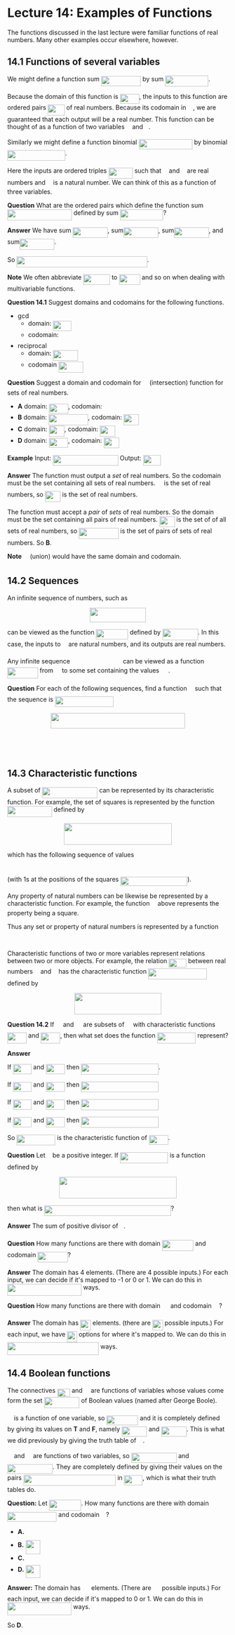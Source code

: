 # Lecture 14: Examples of Functions

The functions discussed in the last lecture were familiar functions of real
numbers. Many other examples occur elsewhere, however.

## 14.1 Functions of several variables

We might define a function sum <img src="/lectures/tex/0dcde9b12861404bd2f1e0da54c27bef.svg?invert_in_darkmode&sanitize=true" align=middle width=90.41065109999998pt height=22.648391699999998pt/> by sum <img src="/lectures/tex/ebf644274df706b26b41fa207d5c4d91.svg?invert_in_darkmode&sanitize=true" align=middle width=98.18854484999999pt height=24.65753399999998pt/>.

Because the domain of this function is <img src="/lectures/tex/7966b4e52f875cc7f33077d34751b1d4.svg?invert_in_darkmode&sanitize=true" align=middle width=43.835549999999984pt height=22.648391699999998pt/>, the
inputs to this function are ordered pairs <img src="/lectures/tex/7392a8cd69b275fa1798ef94c839d2e0.svg?invert_in_darkmode&sanitize=true" align=middle width=38.135511149999985pt height=24.65753399999998pt/> of real numbers. Because its
codomain in <img src="/lectures/tex/f3e711926cecfed3003f9ae341f3d92b.svg?invert_in_darkmode&sanitize=true" align=middle width=11.87217899999999pt height=22.648391699999998pt/>, we are guaranteed that each output will be a real
number. This function can be thought of as a function of two variables <img src="/lectures/tex/332cc365a4987aacce0ead01b8bdcc0b.svg?invert_in_darkmode&sanitize=true" align=middle width=9.39498779999999pt height=14.15524440000002pt/> and
<img src="/lectures/tex/deceeaf6940a8c7a5a02373728002b0f.svg?invert_in_darkmode&sanitize=true" align=middle width=8.649225749999989pt height=14.15524440000002pt/>.

Similarly we might define a function binomial <img src="/lectures/tex/eb2947d7b7e6623915ee452bffdb738d.svg?invert_in_darkmode&sanitize=true" align=middle width=122.37402209999999pt height=22.648391699999998pt/> by binomial <img src="/lectures/tex/f0b1b0a16a8862f503c20b39119e0d62.svg?invert_in_darkmode&sanitize=true" align=middle width=131.67225555pt height=24.65753399999998pt/>.

Here the inputs are ordered triples <img src="/lectures/tex/15cc6770c0c74f81b0da0336866879e3.svg?invert_in_darkmode&sanitize=true" align=middle width=55.308270599999986pt height=24.65753399999998pt/> such that <img src="/lectures/tex/332cc365a4987aacce0ead01b8bdcc0b.svg?invert_in_darkmode&sanitize=true" align=middle width=9.39498779999999pt height=14.15524440000002pt/> and <img src="/lectures/tex/deceeaf6940a8c7a5a02373728002b0f.svg?invert_in_darkmode&sanitize=true" align=middle width=8.649225749999989pt height=14.15524440000002pt/> are real
numbers and <img src="/lectures/tex/55a049b8f161ae7cfeb0197d75aff967.svg?invert_in_darkmode&sanitize=true" align=middle width=9.86687624999999pt height=14.15524440000002pt/> is a natural number. We can think of this as a function of three
variables.

**Question** What are the ordered pairs which define the function sum <img src="/lectures/tex/478d3cc608b383f5b990ce36f8684030.svg?invert_in_darkmode&sanitize=true" align=middle width=147.03173429999998pt height=24.65753399999998pt/> defined by sum <img src="/lectures/tex/af14d8ba82f9ab35db0e59021b64ac69.svg?invert_in_darkmode&sanitize=true" align=middle width=98.18854484999999pt height=24.65753399999998pt/>?

**Answer** We have sum <img src="/lectures/tex/7facb2a05204afb2031830cf239e8bc4.svg?invert_in_darkmode&sanitize=true" align=middle width=79.45200944999999pt height=24.65753399999998pt/>, sum<img src="/lectures/tex/58e586ced985b027705c05c432fa3739.svg?invert_in_darkmode&sanitize=true" align=middle width=79.45200944999999pt height=24.65753399999998pt/>, sum<img src="/lectures/tex/1249b648f02e774013e3b3d9392411dd.svg?invert_in_darkmode&sanitize=true" align=middle width=79.45200944999999pt height=24.65753399999998pt/>, and
sum<img src="/lectures/tex/ad889f205c7fc83963ae2a332b23b871.svg?invert_in_darkmode&sanitize=true" align=middle width=79.45200944999999pt height=24.65753399999998pt/>.

So <img src="/lectures/tex/36a39ba585838ccee1bcdb9d4d868b17.svg?invert_in_darkmode&sanitize=true" align=middle width=297.7171131pt height=24.65753399999998pt/>.

**Note** We often abbreviate <img src="/lectures/tex/980f271a2ecdc7a7ba11539ee67aa9c6.svg?invert_in_darkmode&sanitize=true" align=middle width=60.73835789999999pt height=24.65753399999998pt/> to <img src="/lectures/tex/e00e75871b4e789e5c465fdab29fa79a.svg?invert_in_darkmode&sanitize=true" align=middle width=47.95292369999999pt height=24.65753399999998pt/> and so on when dealing with
multivariable functions.

**Question 14.1** Suggest domains and codomains for the following functions.

- gcd
  - domain: <img src="/lectures/tex/95e432db21c0ba5d949b50732e6961db.svg?invert_in_darkmode&sanitize=true" align=middle width=42.00907259999999pt height=22.648391699999998pt/>
  - codomain: <img src="/lectures/tex/4fd661cfefdf4318d1aa35fb483796b2.svg?invert_in_darkmode&sanitize=true" align=middle width=11.87217899999999pt height=22.648391699999998pt/>
- reciprocal
  - domain: <img src="/lectures/tex/fc9d357a03a51c7423b27451bd771784.svg?invert_in_darkmode&sanitize=true" align=middle width=56.620999049999995pt height=24.65753399999998pt/>
  - codomain <img src="/lectures/tex/fc9d357a03a51c7423b27451bd771784.svg?invert_in_darkmode&sanitize=true" align=middle width=56.620999049999995pt height=24.65753399999998pt/>

**Question** Suggest a domain and codomain for <img src="/lectures/tex/7ab28e3f02aa13bfc8dd97fe3b995ecb.svg?invert_in_darkmode&sanitize=true" align=middle width=10.95894029999999pt height=18.264896099999987pt/> (intersection) function
for sets of real numbers.

- **A** domain: <img src="/lectures/tex/7966b4e52f875cc7f33077d34751b1d4.svg?invert_in_darkmode&sanitize=true" align=middle width=43.835549999999984pt height=22.648391699999998pt/>, codomain: <img src="/lectures/tex/f3e711926cecfed3003f9ae341f3d92b.svg?invert_in_darkmode&sanitize=true" align=middle width=11.87217899999999pt height=22.648391699999998pt/>
- **B** domain: <img src="/lectures/tex/1843a00857c9f1156c2cff347c42b8d7.svg?invert_in_darkmode&sanitize=true" align=middle width=90.33110789999999pt height=24.65753399999998pt/>, codomain:
  <img src="/lectures/tex/bfc5866691ec76871f78854c7cf8df18.svg?invert_in_darkmode&sanitize=true" align=middle width=35.11995794999999pt height=24.65753399999998pt/>
- **C** domain: <img src="/lectures/tex/bfc5866691ec76871f78854c7cf8df18.svg?invert_in_darkmode&sanitize=true" align=middle width=35.11995794999999pt height=24.65753399999998pt/>, codomain: <img src="/lectures/tex/bfc5866691ec76871f78854c7cf8df18.svg?invert_in_darkmode&sanitize=true" align=middle width=35.11995794999999pt height=24.65753399999998pt/>
- **D** domain: <img src="/lectures/tex/7966b4e52f875cc7f33077d34751b1d4.svg?invert_in_darkmode&sanitize=true" align=middle width=43.835549999999984pt height=22.648391699999998pt/>, codomain: <img src="/lectures/tex/bfc5866691ec76871f78854c7cf8df18.svg?invert_in_darkmode&sanitize=true" align=middle width=35.11995794999999pt height=24.65753399999998pt/>

**Example** Input: <img src="/lectures/tex/98730c8d582cc8c0fa9a65a1bfbba894.svg?invert_in_darkmode&sanitize=true" align=middle width=148.77291495pt height=24.65753399999998pt/> Output: <img src="/lectures/tex/a40178e917ed5ce7b8049c1947198c62.svg?invert_in_darkmode&sanitize=true" align=middle width=40.18272059999999pt height=24.65753399999998pt/>

**Answer** The function must output a *set* of real numbers. So the codomain
must be the set containing all sets of real numbers. <img src="/lectures/tex/f3e711926cecfed3003f9ae341f3d92b.svg?invert_in_darkmode&sanitize=true" align=middle width=11.87217899999999pt height=22.648391699999998pt/> is the set of
real numbers, so <img src="/lectures/tex/bfc5866691ec76871f78854c7cf8df18.svg?invert_in_darkmode&sanitize=true" align=middle width=35.11995794999999pt height=24.65753399999998pt/> is the set of real numbers.

The function must accept a *pair* of *sets* of real numbers. So the domain must
be the set containing all pairs of real numbers. <img src="/lectures/tex/bfc5866691ec76871f78854c7cf8df18.svg?invert_in_darkmode&sanitize=true" align=middle width=35.11995794999999pt height=24.65753399999998pt/> is the set of
of all sets of real numbers, so <img src="/lectures/tex/1843a00857c9f1156c2cff347c42b8d7.svg?invert_in_darkmode&sanitize=true" align=middle width=90.33110789999999pt height=24.65753399999998pt/> is the
set of pairs of sets of real numbers. So **B**.

**Note** <img src="/lectures/tex/655ba4ff82d4b3329109a26a2295efe1.svg?invert_in_darkmode&sanitize=true" align=middle width=10.95894029999999pt height=18.264896099999987pt/> (union) would have the same domain and codomain.

## 14.2 Sequences

An infinite sequence of numbers, such as

<p align="center"><img src="/lectures/tex/075f878f294e9fecdc24adeaa71b0089.svg?invert_in_darkmode&sanitize=true" align=middle width=128.1092967pt height=32.990165999999995pt/></p>

can be viewed as the function <img src="/lectures/tex/8af4bf80119e293d89e72dc50ab5b53c.svg?invert_in_darkmode&sanitize=true" align=middle width=72.83079209999998pt height=22.831056599999986pt/> defined by
<img src="/lectures/tex/a8fcc7512df3d54aa85f0c50d5f6b20b.svg?invert_in_darkmode&sanitize=true" align=middle width=81.00660644999998pt height=26.17730939999998pt/>. In this case, the inputs to <img src="/lectures/tex/190083ef7a1625fbc75f243cffb9c96d.svg?invert_in_darkmode&sanitize=true" align=middle width=9.81741584999999pt height=22.831056599999986pt/> are natural numbers, and its
outputs are real numbers.

Any infinite sequence <img src="/lectures/tex/e86a7f3439fd74936abfbdda8c73fbad.svg?invert_in_darkmode&sanitize=true" align=middle width=112.65597914999998pt height=14.15524440000002pt/> can be viewed as a function
<img src="/lectures/tex/77cae5832602aaa8012118c74cd0ceb0.svg?invert_in_darkmode&sanitize=true" align=middle width=69.81547484999999pt height=24.65753399999998pt/> from <img src="/lectures/tex/4fd661cfefdf4318d1aa35fb483796b2.svg?invert_in_darkmode&sanitize=true" align=middle width=11.87217899999999pt height=22.648391699999998pt/> to some set containing the values <img src="/lectures/tex/6512cbd0d448700a036bf3a691c37acc.svg?invert_in_darkmode&sanitize=true" align=middle width=16.81517804999999pt height=14.15524440000002pt/>.

**Question** For each of the following sequences, find a function <img src="/lectures/tex/190083ef7a1625fbc75f243cffb9c96d.svg?invert_in_darkmode&sanitize=true" align=middle width=9.81741584999999pt height=22.831056599999986pt/> such that
the sequence is <img src="/lectures/tex/f76c6b4b5053345e3f8a682d80cd0f5b.svg?invert_in_darkmode&sanitize=true" align=middle width=133.5618075pt height=24.65753399999998pt/>

<p align="center"><img src="/lectures/tex/a0adf47eb1c12d98d8dcffc6d7d4fa65.svg?invert_in_darkmode&sanitize=true" align=middle width=306.43608435pt height=34.3600389pt/></p>
<p align="center"><img src="/lectures/tex/8dfd41d02a935afc8888401139acb0e3.svg?invert_in_darkmode&sanitize=true" align=middle width=385.4865762pt height=16.438356pt/></p>
<p align="center"><img src="/lectures/tex/07f2c2aeb80d200ba4e2742a8b7cb5a8.svg?invert_in_darkmode&sanitize=true" align=middle width=375.43540155pt height=16.438356pt/></p>

## 14.3 Characteristic functions

A subset of <img src="/lectures/tex/bcd7008b64e598d55eca3c1562458aed.svg?invert_in_darkmode&sanitize=true" align=middle width=126.02703959999998pt height=24.65753399999998pt/> can be represented by its
characteristic function. For example, the set of squares is represented by the
function <img src="/lectures/tex/20ee9fcd2588123ef7006eb525871d54.svg?invert_in_darkmode&sanitize=true" align=middle width=101.60927534999999pt height=24.65753399999998pt/> defined by

<p align="center"><img src="/lectures/tex/375262220d0f0ea1cb2381ccea3ccebc.svg?invert_in_darkmode&sanitize=true" align=middle width=245.50832294999998pt height=49.315569599999996pt/></p>

which has the following sequence of values

<p align="center"><img src="/lectures/tex/344abfe83e5806547e71064718ac68aa.svg?invert_in_darkmode&sanitize=true" align=middle width=342.46681755pt height=10.5936072pt/></p>

(with 1s at the positions of the squares <img src="/lectures/tex/aa20aad9a5acde1aca103ee0dfc2e5b7.svg?invert_in_darkmode&sanitize=true" align=middle width=152.51126714999998pt height=21.18721440000001pt/>).

Any property of natural numbers can be likewise be represented by a
characteristic function. For example, the function <img src="/lectures/tex/c91091e68f0e0113ff161179172813ac.svg?invert_in_darkmode&sanitize=true" align=middle width=10.28535419999999pt height=14.15524440000002pt/> above represents the
property being a square.

Thus any set or property of natural numbers is represented by a function

<p align="center"><img src="/lectures/tex/2fc7f3769ba62a24857a213aff88bd0c.svg?invert_in_darkmode&sanitize=true" align=middle width=101.60927534999999pt height=16.438356pt/></p>

Characteristic functions of two or more variables represent relations between
two or more objects. For example, the relation <img src="/lectures/tex/cdfb20e63b6a1d9e6315da9104a271e9.svg?invert_in_darkmode&sanitize=true" align=middle width=39.96184334999999pt height=20.908638300000003pt/> between real numbers
<img src="/lectures/tex/332cc365a4987aacce0ead01b8bdcc0b.svg?invert_in_darkmode&sanitize=true" align=middle width=9.39498779999999pt height=14.15524440000002pt/> and <img src="/lectures/tex/deceeaf6940a8c7a5a02373728002b0f.svg?invert_in_darkmode&sanitize=true" align=middle width=8.649225749999989pt height=14.15524440000002pt/> has the characteristic function <img src="/lectures/tex/837eec0547136633c0e0d4d09972e294.svg?invert_in_darkmode&sanitize=true" align=middle width=133.57264634999999pt height=24.65753399999998pt/> defined by

<p align="center"><img src="/lectures/tex/aef696ed935fee1cefebf7c4fe7d39d9.svg?invert_in_darkmode&sanitize=true" align=middle width=197.65053659999998pt height=49.315569599999996pt/></p>

**Question 14.2** If <img src="/lectures/tex/53d147e7f3fe6e47ee05b88b166bd3f6.svg?invert_in_darkmode&sanitize=true" align=middle width=12.32879834999999pt height=22.465723500000017pt/> and <img src="/lectures/tex/61e84f854bc6258d4108d08d4c4a0852.svg?invert_in_darkmode&sanitize=true" align=middle width=13.29340979999999pt height=22.465723500000017pt/> are subsets of <img src="/lectures/tex/4fd661cfefdf4318d1aa35fb483796b2.svg?invert_in_darkmode&sanitize=true" align=middle width=11.87217899999999pt height=22.648391699999998pt/> with characteristic
functions <img src="/lectures/tex/9c5012f805aec9ec1332eed1ffe0483f.svg?invert_in_darkmode&sanitize=true" align=middle width=43.64547164999999pt height=24.65753399999998pt/> and <img src="/lectures/tex/6cfc2c5d04ca91d97b3b4c1da6f989e9.svg?invert_in_darkmode&sanitize=true" align=middle width=44.25217664999999pt height=24.65753399999998pt/>, then what set does the function
<img src="/lectures/tex/e9acb080bf9f6ba83de5d9240aa46cb5.svg?invert_in_darkmode&sanitize=true" align=middle width=87.89764829999999pt height=24.65753399999998pt/> represent?

**Answer**

If <img src="/lectures/tex/8847b25028dd624255665898455a6b16.svg?invert_in_darkmode&sanitize=true" align=middle width=42.28681214999999pt height=22.465723500000017pt/> and <img src="/lectures/tex/ac6123d3186acf3a90cd9993397b3a51.svg?invert_in_darkmode&sanitize=true" align=middle width=43.25142359999999pt height=22.465723500000017pt/> then <img src="/lectures/tex/e060d356fae0d5833575283b3ad314ca.svg?invert_in_darkmode&sanitize=true" align=middle width=176.4817296pt height=24.65753399999998pt/>.

If <img src="/lectures/tex/8847b25028dd624255665898455a6b16.svg?invert_in_darkmode&sanitize=true" align=middle width=42.28681214999999pt height=22.465723500000017pt/> and <img src="/lectures/tex/381251736155b0008ef0f4a04718a76e.svg?invert_in_darkmode&sanitize=true" align=middle width=43.25142359999999pt height=22.831056599999986pt/> then <img src="/lectures/tex/458b0945197a2668167c84797f409125.svg?invert_in_darkmode&sanitize=true" align=middle width=176.4817296pt height=24.65753399999998pt/>

If <img src="/lectures/tex/ddb9012b42fd2347a9c4b8a29e5ec983.svg?invert_in_darkmode&sanitize=true" align=middle width=42.28681214999999pt height=22.831056599999986pt/> and <img src="/lectures/tex/ac6123d3186acf3a90cd9993397b3a51.svg?invert_in_darkmode&sanitize=true" align=middle width=43.25142359999999pt height=22.465723500000017pt/> then <img src="/lectures/tex/c12ec9066123fa2002fa4990d6b2912d.svg?invert_in_darkmode&sanitize=true" align=middle width=176.4817296pt height=24.65753399999998pt/>

If <img src="/lectures/tex/ddb9012b42fd2347a9c4b8a29e5ec983.svg?invert_in_darkmode&sanitize=true" align=middle width=42.28681214999999pt height=22.831056599999986pt/> and <img src="/lectures/tex/381251736155b0008ef0f4a04718a76e.svg?invert_in_darkmode&sanitize=true" align=middle width=43.25142359999999pt height=22.831056599999986pt/> then <img src="/lectures/tex/eb6ba1e2a6fad176ce1dc1cee32111ca.svg?invert_in_darkmode&sanitize=true" align=middle width=176.4817296pt height=24.65753399999998pt/>

So <img src="/lectures/tex/408071ee07950d527434f8364859f393.svg?invert_in_darkmode&sanitize=true" align=middle width=87.89764829999999pt height=24.65753399999998pt/> is the characteristic function of <img src="/lectures/tex/b0c1a78bbd8d865698d311abad4d5d92.svg?invert_in_darkmode&sanitize=true" align=middle width=43.88690624999999pt height=22.465723500000017pt/>.

**Question** Let <img src="/lectures/tex/2103f85b8b1477f430fc407cad462224.svg?invert_in_darkmode&sanitize=true" align=middle width=8.55596444999999pt height=22.831056599999986pt/> be a positive integer. If <img src="/lectures/tex/9235a72f4aa70dc9ce73dba089b750c9.svg?invert_in_darkmode&sanitize=true" align=middle width=109.27427114999998pt height=24.65753399999998pt/> is a function defined by

<p align="center"><img src="/lectures/tex/826698b265d0244f9a5a28bd8afa10c0.svg?invert_in_darkmode&sanitize=true" align=middle width=267.6106521pt height=49.315569599999996pt/></p>

then what is <img src="/lectures/tex/d355b67a4612fe1c96900755657f7513.svg?invert_in_darkmode&sanitize=true" align=middle width=288.91307115pt height=24.65753399999998pt/>?

**Answer** The sum of positive divisor of <img src="/lectures/tex/2103f85b8b1477f430fc407cad462224.svg?invert_in_darkmode&sanitize=true" align=middle width=8.55596444999999pt height=22.831056599999986pt/>.

**Question** How many functions are there with domain <img src="/lectures/tex/8dac5e3e48ac4d0c99d192e289efcd71.svg?invert_in_darkmode&sanitize=true" align=middle width=71.23290569999999pt height=24.65753399999998pt/> and codomain
<img src="/lectures/tex/d830584068bebf3f54bf307910cd212a.svg?invert_in_darkmode&sanitize=true" align=middle width=68.49324734999999pt height=24.65753399999998pt/>?

**Answer** The domain has 4 elements. (There are 4 possible inputs.) For each
input, we can decide if it's mapped to -1 or 0 or 1. We can do this in <img src="/lectures/tex/4d6c723ce1c3b7a49c265cc3358f61ee.svg?invert_in_darkmode&sanitize=true" align=middle width=169.0177599pt height=26.76175259999998pt/> ways.

**Question** How many functions are there with domain <img src="/lectures/tex/cbfb1b2a33b28eab8a3e59464768e810.svg?invert_in_darkmode&sanitize=true" align=middle width=14.908688849999992pt height=22.465723500000017pt/> and codomain <img src="/lectures/tex/91aac9730317276af725abd8cef04ca9.svg?invert_in_darkmode&sanitize=true" align=middle width=13.19638649999999pt height=22.465723500000017pt/>?

**Answer** The domain has <img src="/lectures/tex/7545b5696e2fa3db81c8229d5c9deff8.svg?invert_in_darkmode&sanitize=true" align=middle width=24.041115449999985pt height=24.65753399999998pt/> elements. (there are <img src="/lectures/tex/7545b5696e2fa3db81c8229d5c9deff8.svg?invert_in_darkmode&sanitize=true" align=middle width=24.041115449999985pt height=24.65753399999998pt/> possible inputs.) For
each input, we have <img src="/lectures/tex/1ed16253bed052de5c0c1fbeb311814e.svg?invert_in_darkmode&sanitize=true" align=middle width=22.32882794999999pt height=24.65753399999998pt/> options for where it's mapped to. We can do this in
<img src="/lectures/tex/c9494bcb1058d605db0224b5ebb6c126.svg?invert_in_darkmode&sanitize=true" align=middle width=208.3410582pt height=29.190975000000005pt/> ways.

## 14.4 Boolean functions

The connectives <img src="/lectures/tex/5de5e04f7b9742025a7ba2699490a2c9.svg?invert_in_darkmode&sanitize=true" align=middle width=29.22376379999999pt height=18.264896099999987pt/> and <img src="/lectures/tex/23bf728170c10d0449b90561f827623a.svg?invert_in_darkmode&sanitize=true" align=middle width=10.95894029999999pt height=14.15524440000002pt/> are functions of variables whose values
come form the set <img src="/lectures/tex/8e2df519d69cdf6b079aa3fe1b50af4d.svg?invert_in_darkmode&sanitize=true" align=middle width=80.45086169999999pt height=24.65753399999998pt/> of Boolean values (named after George
Boole).

<img src="/lectures/tex/23bf728170c10d0449b90561f827623a.svg?invert_in_darkmode&sanitize=true" align=middle width=10.95894029999999pt height=14.15524440000002pt/> is a function of one variable, so <img src="/lectures/tex/291c65ee048ed0db00ae8bde64630d90.svg?invert_in_darkmode&sanitize=true" align=middle width=72.14584409999999pt height=22.648391699999998pt/> and it is completely defined by giving its values on **T** and
**F**, namely <img src="/lectures/tex/fc473829a1bdb98b65aaa5b056d772eb.svg?invert_in_darkmode&sanitize=true" align=middle width=57.61980839999998pt height=22.465723500000017pt/> and <img src="/lectures/tex/0cbb8f800162572c0d5069a9cf7536e8.svg?invert_in_darkmode&sanitize=true" align=middle width=57.61980839999998pt height=22.465723500000017pt/>. This is what we did previously by
giving the truth table of <img src="/lectures/tex/23bf728170c10d0449b90561f827623a.svg?invert_in_darkmode&sanitize=true" align=middle width=10.95894029999999pt height=14.15524440000002pt/>.

<img src="/lectures/tex/0b6832fb78c570edf56af766820951ee.svg?invert_in_darkmode&sanitize=true" align=middle width=10.95894029999999pt height=18.264896099999987pt/> and <img src="/lectures/tex/6007a29527e0ec27309d7829f5754d08.svg?invert_in_darkmode&sanitize=true" align=middle width=10.95894029999999pt height=18.264896099999987pt/> are functions of two variables, so <img src="/lectures/tex/756eae2b5d96cafc023fa7cc1b744abd.svg?invert_in_darkmode&sanitize=true" align=middle width=103.19597474999999pt height=22.648391699999998pt/> and <img src="/lectures/tex/e3b34b036f9074b0b7ebeb630c540670.svg?invert_in_darkmode&sanitize=true" align=middle width=103.19597474999999pt height=22.648391699999998pt/>. They are completely defined by giving their values on
the pairs <img src="/lectures/tex/439dd2acfd480df0a0629c452f11804a.svg?invert_in_darkmode&sanitize=true" align=middle width=210.38827095pt height=24.65753399999998pt/> in <img src="/lectures/tex/135a54c89e4e6ae7fa4aad9d54e7340c.svg?invert_in_darkmode&sanitize=true" align=middle width=42.00907259999999pt height=22.648391699999998pt/>, which is what their truth tables do.

**Question:** Let <img src="/lectures/tex/dde41b8e657ab6309cb5eab646ac956a.svg?invert_in_darkmode&sanitize=true" align=middle width=73.05929234999999pt height=24.65753399999998pt/>. How many functions are there with
domain <img src="/lectures/tex/1ba90325dc05396b2a85d910c1ab631a.svg?invert_in_darkmode&sanitize=true" align=middle width=112.3283865pt height=22.648391699999998pt/> and
codomain <img src="/lectures/tex/f0e8ebc4201c3608138c518417f42ac4.svg?invert_in_darkmode&sanitize=true" align=middle width=10.95894029999999pt height=22.648391699999998pt/>?

- **A.** <img src="/lectures/tex/021273d50c6ff03efebda428e9e42d77.svg?invert_in_darkmode&sanitize=true" align=middle width=16.41942389999999pt height=26.76175259999998pt/>
- **B.** <img src="/lectures/tex/f5ac8bc1b354a334d65fc81e65f0adcc.svg?invert_in_darkmode&sanitize=true" align=middle width=33.03487934999999pt height=32.44583099999998pt/>
- **C.** <img src="/lectures/tex/f8f25e4580c418a51dc556db0d8d2b93.svg?invert_in_darkmode&sanitize=true" align=middle width=16.34523329999999pt height=21.839370299999988pt/>
- **D.** <img src="/lectures/tex/56f3577693c38f185d7e9f0173375ebd.svg?invert_in_darkmode&sanitize=true" align=middle width=33.10714439999999pt height=29.190975000000005pt/>

**Answer:** The domain has <img src="/lectures/tex/f8f25e4580c418a51dc556db0d8d2b93.svg?invert_in_darkmode&sanitize=true" align=middle width=16.34523329999999pt height=21.839370299999988pt/> elements. (There are <img src="/lectures/tex/f8f25e4580c418a51dc556db0d8d2b93.svg?invert_in_darkmode&sanitize=true" align=middle width=16.34523329999999pt height=21.839370299999988pt/> possible inputs.)
For each input, we can decide if it's mapped to 0 or 1. We can do this in <img src="/lectures/tex/2cd9b146a4d373ab499c90dfa7940a01.svg?invert_in_darkmode&sanitize=true" align=middle width=146.34865904999998pt height=29.190975000000005pt/> ways.

So **D**.
